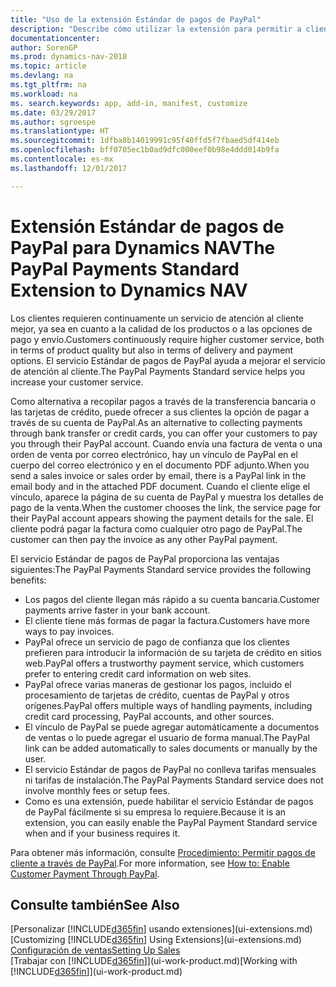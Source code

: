 ```yaml
---
title: "Uso de la extensión Estándar de pagos de PayPal"
description: "Describe cómo utilizar la extensión para permitir a clientes realizar pagos con PayPal."
documentationcenter: 
author: SorenGP
ms.prod: dynamics-nav-2018
ms.topic: article
ms.devlang: na
ms.tgt_pltfrm: na
ms.workload: na
ms. search.keywords: app, add-in, manifest, customize
ms.date: 03/29/2017
ms.author: sgroespe
ms.translationtype: HT
ms.sourcegitcommit: 1dfba8b14019991c95f40ffd5f7fbaed5df414eb
ms.openlocfilehash: bff0705ec1b0ad9dfc000eef0b98e4ddd014b9fa
ms.contentlocale: es-mx
ms.lasthandoff: 12/01/2017

---
```

# <a name="the-paypal-payments-standard-extension-to-dynamics-nav"></a><span data-ttu-id="43d57-103">Extensión Estándar de pagos de PayPal para Dynamics NAV</span><span class="sxs-lookup"><span data-stu-id="43d57-103">The PayPal Payments Standard Extension to Dynamics NAV</span></span>
<span data-ttu-id="43d57-104">Los clientes requieren continuamente un servicio de atención al cliente mejor, ya sea en cuanto a la calidad de los productos o a las opciones de pago y envío.</span><span class="sxs-lookup"><span data-stu-id="43d57-104">Customers continuously require higher customer service, both in terms of product quality but also in terms of delivery and payment options.</span></span> <span data-ttu-id="43d57-105">El servicio Estándar de pagos de PayPal ayuda a mejorar el servicio de atención al cliente.</span><span class="sxs-lookup"><span data-stu-id="43d57-105">The PayPal Payments Standard service helps you increase your customer service.</span></span>

<span data-ttu-id="43d57-106">Como alternativa a recopilar pagos a través de la transferencia bancaria o las tarjetas de crédito, puede ofrecer a sus clientes la opción de pagar a través de su cuenta de PayPal.</span><span class="sxs-lookup"><span data-stu-id="43d57-106">As an alternative to collecting payments through bank transfer or credit cards, you can offer your customers to pay you through their PayPal account.</span></span> <span data-ttu-id="43d57-107">Cuando envía una factura de venta o una orden de venta por correo electrónico, hay un vínculo de PayPal en el cuerpo del correo electrónico y en el documento PDF adjunto.</span><span class="sxs-lookup"><span data-stu-id="43d57-107">When you send a sales invoice or sales order by email, there is a PayPal link in the email body and in the attached PDF document.</span></span> <span data-ttu-id="43d57-108">Cuando el cliente elige el vínculo, aparece la página de su cuenta de PayPal y muestra los detalles de pago de la venta.</span><span class="sxs-lookup"><span data-stu-id="43d57-108">When the customer chooses the link, the service page for their PayPal account appears showing the payment details for the sale.</span></span> <span data-ttu-id="43d57-109">El cliente podrá pagar la factura como cualquier otro pago de PayPal.</span><span class="sxs-lookup"><span data-stu-id="43d57-109">The customer can then pay the invoice as any other PayPal payment.</span></span>

<span data-ttu-id="43d57-110">El servicio Estándar de pagos de PayPal proporciona las ventajas siguientes:</span><span class="sxs-lookup"><span data-stu-id="43d57-110">The PayPal Payments Standard service provides the following benefits:</span></span>

* <span data-ttu-id="43d57-111">Los pagos del cliente llegan más rápido a su cuenta bancaria.</span><span class="sxs-lookup"><span data-stu-id="43d57-111">Customer payments arrive faster in your bank account.</span></span>
* <span data-ttu-id="43d57-112">El cliente tiene más formas de pagar la factura.</span><span class="sxs-lookup"><span data-stu-id="43d57-112">Customers have more ways to pay invoices.</span></span>
* <span data-ttu-id="43d57-113">PayPal ofrece un servicio de pago de confianza que los clientes prefieren para introducir la información de su tarjeta de crédito en sitios web.</span><span class="sxs-lookup"><span data-stu-id="43d57-113">PayPal offers a trustworthy payment service, which customers prefer to entering credit card information on web sites.</span></span>
* <span data-ttu-id="43d57-114">PayPal ofrece varias maneras de gestionar los pagos, incluido el procesamiento de tarjetas de crédito, cuentas de PayPal y otros orígenes.</span><span class="sxs-lookup"><span data-stu-id="43d57-114">PayPal offers multiple ways of handling payments, including credit card processing, PayPal accounts, and other sources.</span></span>
* <span data-ttu-id="43d57-115">El vínculo de PayPal se puede agregar automáticamente a documentos de ventas o lo puede agregar el usuario de forma manual.</span><span class="sxs-lookup"><span data-stu-id="43d57-115">The PayPal link can be added automatically to sales documents or manually by the user.</span></span>
* <span data-ttu-id="43d57-116">El servicio Estándar de pagos de PayPal no conlleva tarifas mensuales ni tarifas de instalación.</span><span class="sxs-lookup"><span data-stu-id="43d57-116">The PayPal Payments Standard service does not involve monthly fees or setup fees.</span></span>
* <span data-ttu-id="43d57-117">Como es una extensión, puede habilitar el servicio Estándar de pagos de PayPal fácilmente si su empresa lo requiere.</span><span class="sxs-lookup"><span data-stu-id="43d57-117">Because it is an extension, you can easily enable the PayPal Payment Standard service when and if your business requires it.</span></span>  

<span data-ttu-id="43d57-118">Para obtener más información, consulte [Procedimiento: Permitir pagos de cliente a través de PayPal](sales-how-enable-payment-service-extensions.md).</span><span class="sxs-lookup"><span data-stu-id="43d57-118">For more information, see [How to: Enable Customer Payment Through PayPal](sales-how-enable-payment-service-extensions.md).</span></span>

## <a name="see-also"></a><span data-ttu-id="43d57-119">Consulte también</span><span class="sxs-lookup"><span data-stu-id="43d57-119">See Also</span></span>
<span data-ttu-id="43d57-120">[Personalizar [!INCLUDE[d365fin](includes/d365fin_md.md)] usando extensiones](ui-extensions.md)</span><span class="sxs-lookup"><span data-stu-id="43d57-120">[Customizing [!INCLUDE[d365fin](includes/d365fin_md.md)] Using Extensions](ui-extensions.md)</span></span>  
[<span data-ttu-id="43d57-121">Configuración de ventas</span><span class="sxs-lookup"><span data-stu-id="43d57-121">Setting Up Sales</span></span>](sales-setup-sales.md)  
<span data-ttu-id="43d57-122">[Trabajar con [!INCLUDE[d365fin](includes/d365fin_md.md)]](ui-work-product.md)</span><span class="sxs-lookup"><span data-stu-id="43d57-122">[Working with [!INCLUDE[d365fin](includes/d365fin_md.md)]](ui-work-product.md)</span></span>

